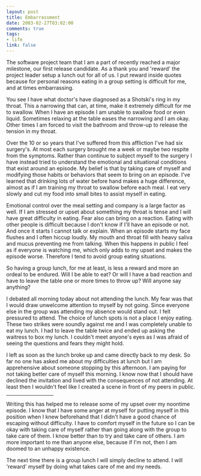 ```yaml
--- 
layout: post
title: Embarrassment
date: 2003-02-27T03:02:00
comments: true
tags:
- life
link: false
---
```

The software project team that I am a part of recently reached a major milestone, our first release candidate. As a thank you and 'reward' the project leader setup a lunch out for all of us. I put reward inside quotes because for personal reasons eating in a group setting is difficult for me, and at times embarrassing.

You see I have what doctor's have diagnosed as a Shotski's ring in my throat. This a narrowing that can, at time, make it extremely difficult for me to swallow. When I have an episode I am unable to swallow food or even liquid. Sometimes relaxing at the table eases the narrowing and I am okay. Other times I am forced to visit the bathroom and throw-up to release the tension in my throat.

Over the 10 or so years that I've suffered from this affliction I've had six surgery's. At most each surgery brought me a week or maybe two respite from the symptoms. Rather than continue to subject myself to the surgery I have instead tried to understand the emotional and situational conditions that exist around an episode. My belief is that by taking care of myself and modifying those habits or behaviors that seem to bring on an episode. I've learned that drinking lots of water before hand makes a huge difference, almost as if I am training my throat to swallow before each meal. I eat very slowly and cut my food into small bites to assist myself in eating.

Emotional control over the meal setting and company is a large factor as well. If I am stressed or upset about something my throat is tense and I will have great difficulty in eating. Fear also can bring on a reaction. Eating with other people is difficult because I don't know if I'll have an episode or not. And once it starts I cannot talk or explain. When an episode starts my face flushes and I often hiccup loudly. My mouth and throat fill with heavy saliva and mucus preventing me from talking. When this happens in public I feel as if everyone is watching me, which only adds to my upset and makes the episode worse. Therefore I tend to avoid group eating situations.

So having a group lunch, for me at least, is less a reward and more an ordeal to be endured. Will I be able to eat? Or will I have a bad reaction and have to leave the table one or more times to throw up? Will anyone say anything?

I debated all morning today about not attending the lunch. My fear was that I would draw unwelcome attention to myself by not going. Since everyone else in the group was attending my absence would stand out. I felt pressured to attend. The choice of lunch spots is not a place I enjoy eating. These two strikes were soundly against me and I was completely unable to eat my lunch. I had to leave the table twice and ended up asking the waitress to box my lunch. I couldn't meet anyone's eyes as I was afraid of seeing the questions and fears they might hold.

I left as soon as the lunch broke up and came directly back to my desk. So far no one has asked me about my difficulties at lunch but I am apprehensive about someone stopping by this afternoon. I am paying for not taking better care of myself this morning. I know now that I should have declined the invitation and lived with the consequences of not attending. At least then I wouldn't feel like I created a scene in front of my peers in public.

<hr align="center" width="25%" />Writing this has helped me to release some of my upset over my noontime episode. I know that I have some anger at myself for putting myself in this position when I knew beforehand that I didn't have a good chance of escaping without difficulty. I have to comfort myself in the future so I can be okay with taking care of myself rather than going along with the group to take care of them. I know better than to try and take care of others. I am more important to me than anyone else, because if I'm not, then I am doomed to an unhappy existence.

The next time there is a group lunch I will simply decline to attend. I will 'reward' myself by doing what takes care of me and my needs.
